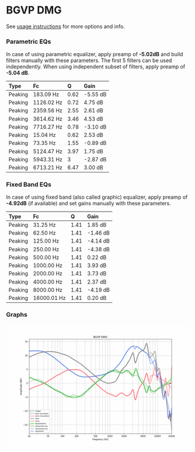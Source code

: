 # BGVP DMG
See [usage instructions](https://github.com/jaakkopasanen/AutoEq#usage) for more options and info.

### Parametric EQs
In case of using parametric equalizer, apply preamp of **-5.02dB** and build filters manually
with these parameters. The first 5 filters can be used independently.
When using independent subset of filters, apply preamp of **-5.04 dB**.

| Type    | Fc         |    Q | Gain     |
|:--------|:-----------|:-----|:---------|
| Peaking | 183.09 Hz  | 0.62 | -5.55 dB |
| Peaking | 1126.02 Hz | 0.72 | 4.75 dB  |
| Peaking | 2359.56 Hz | 2.55 | 2.61 dB  |
| Peaking | 3614.62 Hz | 3.46 | 4.53 dB  |
| Peaking | 7716.27 Hz | 0.78 | -3.10 dB |
| Peaking | 15.04 Hz   | 0.62 | 2.53 dB  |
| Peaking | 73.35 Hz   | 1.55 | -0.89 dB |
| Peaking | 5124.47 Hz | 3.97 | 1.75 dB  |
| Peaking | 5943.31 Hz | 3    | -2.87 dB |
| Peaking | 6713.21 Hz | 6.47 | 3.00 dB  |

### Fixed Band EQs
In case of using fixed band (also called graphic) equalizer, apply preamp of **-4.92dB**
(if available) and set gains manually with these parameters.

| Type    | Fc          |    Q | Gain     |
|:--------|:------------|:-----|:---------|
| Peaking | 31.25 Hz    | 1.41 | 1.85 dB  |
| Peaking | 62.50 Hz    | 1.41 | -1.46 dB |
| Peaking | 125.00 Hz   | 1.41 | -4.14 dB |
| Peaking | 250.00 Hz   | 1.41 | -4.38 dB |
| Peaking | 500.00 Hz   | 1.41 | 0.22 dB  |
| Peaking | 1000.00 Hz  | 1.41 | 3.93 dB  |
| Peaking | 2000.00 Hz  | 1.41 | 3.73 dB  |
| Peaking | 4000.00 Hz  | 1.41 | 2.37 dB  |
| Peaking | 8000.00 Hz  | 1.41 | -4.19 dB |
| Peaking | 16000.01 Hz | 1.41 | 0.20 dB  |

### Graphs
![](./BGVP%20DMG.png)